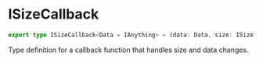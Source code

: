 # ISizeCallback

```ts
export type ISizeCallback<Data = IAnything> = (data: Data, size: ISize, ref: HTMLDivElement) => string;
```

Type definition for a callback function that handles size and data changes.
